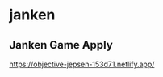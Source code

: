 # janken

## Janken Game Apply
<a href="https://objective-jepsen-153d71.netlify.app/" target="_blank">https://objective-jepsen-153d71.netlify.app/</a>
